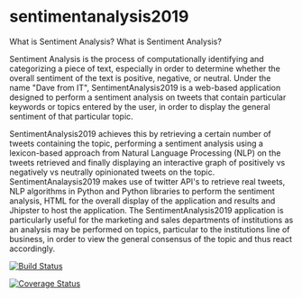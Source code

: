 # sentimentanalysis2019
What is Sentiment Analysis?
What is Sentiment Analysis?

Sentiment Analysis is the process of computationally identifying and categorizing a piece of text, especially in order to determine whether the overall sentiment of the text is positive, negative, or neutral. Under the name "Dave from IT", SentimentAnalysis2019 is a web-based application designed to perform a sentiment analysis on tweets that contain particular keywords or topics entered by the user, in order to display the general sentiment of that particular topic.

SentimentAnalysis2019 achieves this by retrieving a certain number of tweets containing the topic, performing a sentiment analysis using a lexicon-based approach from Natural Language Processing (NLP) on the tweets retrieved and finally displaying an interactive graph of positively vs negatively vs neutrally opinionated tweets on the topic. SentimentAnalaysis2019 makes use of twitter API's to retrieve real tweets, NLP algorithms in Python and Python libraries to perform the sentiment analysis, HTML for the overall display of the application and results and Jhipster to host the application. The SentimentAnalysis2019 application is particularly useful for the marketing and sales departments of institutions as an analysis may be performed on topics, particular to the institutions line of business, in order to view the general consensus of the topic and thus react accordingly.

[![Build Status](https://travis-ci.org/nadiasalgado/sentimentanalysis2019.svg?branch=master)](https://travis-ci.org/nadiasalgado/sentimentanalysis2019)

[![Coverage Status](https://coveralls.io/repos/github/nadiasalgado/sentimentanalysis2019/badge.svg?branch=master)](https://coveralls.io/github/nadiasalgado/sentimentanalysis2019?branch=master)
